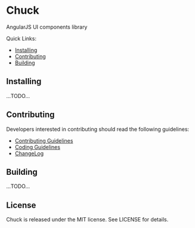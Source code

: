 # Chuck

AngularJS UI components library

Quick Links:

*  [Installing](#installing)
*  [Contributing](#contributing)
*  [Building](#building)

## <a name="installing"></a> Installing

...TODO...

## <a name="contributing"></a> Contributing

Developers interested in contributing should read the following guidelines:

- [Contributing Guidelines](docs/guides/CONTRIBUTING.md)
- [Coding Guidelines](docs/guides/CODING.md)
- [ChangeLog](CHANGELOG.md)

## <a name="building"></a> Building

...TODO...

## License

Chuck is released under the MIT license. See LICENSE for details.

